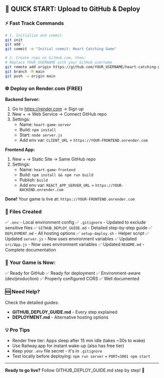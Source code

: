 ## 🚀 QUICK START: Upload to GitHub & Deploy

### ⚡ Fast Track Commands

```bash
# 1. Initialize and commit
git init
git add .
git commit -m "Initial commit: Heart Catching Game"

# 2. Create repo on GitHub.com, then:
# Replace YOUR_USERNAME with your GitHub username
git remote add origin https://github.com/YOUR_USERNAME/heart-catching-game.git
git branch -M main
git push -u origin main
```

### 🌐 Deploy on Render.com (FREE)

**Backend Server:**

1. Go to https://render.com → Sign up
2. New + → Web Service → Connect GitHub repo
3. Settings:
   - Name: `heart-game-server`
   - Build: `npm install`
   - Start: `node server.js`
   - Add env var: `CLIENT_URL` = `https://YOUR-FRONTEND.onrender.com`

**Frontend App:**

1. New + → Static Site → Same GitHub repo
2. Settings:
   - Name: `heart-game-frontend`
   - Build: `npm install && npm run build`
   - Publish: `build`
   - Add env var: `REACT_APP_SERVER_URL` = `https://YOUR-BACKEND.onrender.com`

**Done!** Your game is live at: `https://YOUR-FRONTEND.onrender.com`

### 📝 Files Created

✅ `.env` - Local environment config
✅ `.gitignore` - Updated to exclude sensitive files
✅ `GITHUB_DEPLOY_GUIDE.md` - Detailed step-by-step guide
✅ `DEPLOYMENT.md` - All hosting options
✅ `setup-deploy.sh` - Helper script
✅ Updated `server.js` - Now uses environment variables
✅ Updated `src/App.js` - Now uses environment variables
✅ Updated `README.md` - Complete documentation

### 🎯 Your Game is Now:

✅ Ready for GitHub
✅ Ready for deployment
✅ Environment-aware (dev/production)
✅ Properly configured CORS
✅ Well documented

### 🆘 Need Help?

Check the detailed guides:

- **GITHUB_DEPLOY_GUIDE.md** - Every step explained
- **DEPLOYMENT.md** - Alternative hosting options

### 💡 Pro Tips

- Render free tier: Apps sleep after 15 min idle (takes ~30s to wake)
- Use Railway.app for instant wake-up (also has free tier)
- Keep your `.env` file secret - it's in `.gitignore`
- Test locally before deploying: `npm run server` + `PORT=3001 npm start`

---

**Ready to go live?** Follow GITHUB_DEPLOY_GUIDE.md step by step! 🚀
